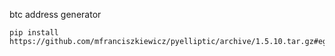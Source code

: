 btc address generator  

```
pip install https://github.com/mfranciszkiewicz/pyelliptic/archive/1.5.10.tar.gz#egg=pyelliptic
```
